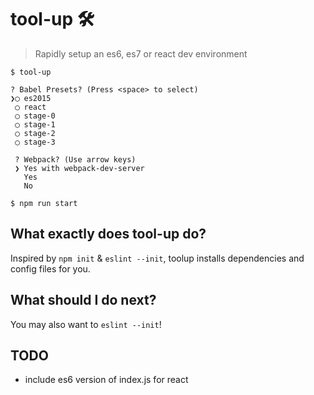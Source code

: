 # tool-up 🛠

> Rapidly setup an es6, es7 or react dev environment

```
$ tool-up

? Babel Presets? (Press <space> to select)
❯◯ es2015
 ◯ react
 ◯ stage-0
 ◯ stage-1
 ◯ stage-2
 ◯ stage-3

 ? Webpack? (Use arrow keys)
 ❯ Yes with webpack-dev-server
   Yes
   No

$ npm run start
```


## What exactly does tool-up do?

Inspired by `npm init` & `eslint --init`, toolup installs dependencies and config files for you.


## What should I do next?

You may also want to `eslint --init`!  


## TODO
- include es6 version of index.js for react
